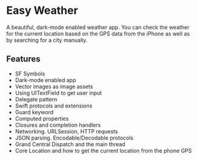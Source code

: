 


#  Easy Weather

A beautiful, dark-mode enabled weather app. You can check the weather for the current location based on the GPS data from the iPhone as well as by searching for a city manually. 


## Features

* SF Symbols
* Dark-mode enabled app
* Vector images as image assets
* Using UITextField to get user input
* Delegate pattern
* Swift protocols and extensions
* Guard keyword
* Computed properties
* Closures and completion handlers
* Networking. URLSession, HTTP requests
* JSON parsing. Encodable/Decodable protocols
* Grand Central Dispatch and the main thread
* Core Location and how to get the current location from the phone GPS



